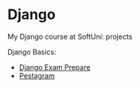 # Django

My Django course at SoftUni: projects

Django Basics:
  - [Django Exam Prepare](djangoProject1)
  - [Pestagram](Petstagram)

